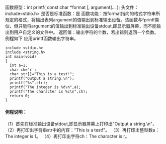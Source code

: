 函数原型：int printf( const char *format [, argument]... );
头文件：include<stdio.h>
是否是标准函数：是
函数功能：按format指向的格式字符串所规定的格式，将输出表列argument的值输出到标准输出设备。该函数与fprintf类似，但只能将argument的值输出到标准输出设备stdout,即显示器屏幕，而不能输出到用户自定义的文件中。
返回值：输出字符的个数，若出错则返回一个负数。
例程如下 应用printf函数输出字符串。
```  
include <stdio.h> 
include <string.h>
int main(void) 
{
  int a=1;
  char ch='r';
  char str[]="This is a test!";
  printf("Output a string.\n");
  printf("%s",str);
  printf("The integer is %d\n",a);
  printf("The character is %c\n",ch);
  return 0;
}
```
#### 例程说明：
（1）首先在标准输出设备stdout,即显示器屏幕上打印出"Output a string.\n"。
（2）再打印出字符串str中的内容："This is a test!"。
（3）再打印出整型数a：The integer is 1。
（4）再打印出字符ch：The character is r。